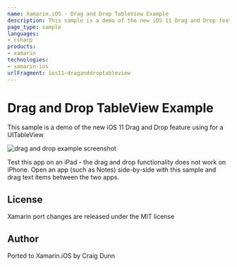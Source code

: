 ```yaml
---
name: Xamarin.iOS - Drag and Drop TableView Example
description: This sample is a demo of the new iOS 11 Drag and Drop feature using for a UITableView Test this app on an iPad - the drag and drop functionality...
page_type: sample
languages:
- csharp
products:
- xamarin
technologies:
- xamarin-ios
urlFragment: ios11-draganddroptableview
---
```

# Drag and Drop TableView Example

This sample is a demo of the new iOS 11 Drag and Drop feature using for a UITableView

![drag and drop example screenshot](Screenshots/01-sml.png)

Test this app on an iPad - the drag and drop functionality does not work on iPhone. Open an app (such as Notes) side-by-side with this sample and drag text items between the two apps.

## License

Xamarin port changes are released under the MIT license

## Author

Ported to Xamarin.iOS by Craig Dunn
